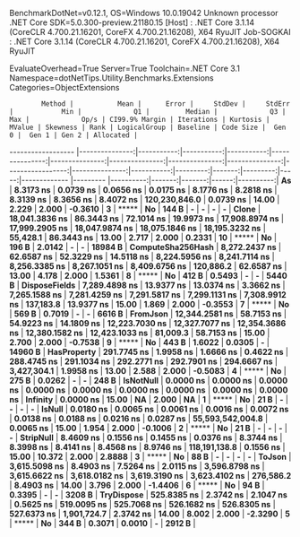 
BenchmarkDotNet=v0.12.1, OS=Windows 10.0.19042
Unknown processor
.NET Core SDK=5.0.300-preview.21180.15
  [Host]     : .NET Core 3.1.14 (CoreCLR 4.700.21.16201, CoreFX 4.700.21.16208), X64 RyuJIT
  Job-SOGKAI : .NET Core 3.1.14 (CoreCLR 4.700.21.16201, CoreFX 4.700.21.16208), X64 RyuJIT

EvaluateOverhead=True  Server=True  Toolchain=.NET Core 3.1  
Namespace=dotNetTips.Utility.Benchmarks.Extensions  Categories=ObjectExtensions  

            Method |           Mean |      Error |     StdDev |     StdErr |            Min |             Q1 |         Median |             Q3 |            Max |             Op/s | CI99.9% Margin | Iterations | Kurtosis | MValue | Skewness | Rank | LogicalGroup | Baseline | Code Size |  Gen 0 |  Gen 1 | Gen 2 | Allocated |
------------------ |---------------:|-----------:|-----------:|-----------:|---------------:|---------------:|---------------:|---------------:|---------------:|-----------------:|---------------:|-----------:|---------:|-------:|---------:|-----:|------------- |--------- |----------:|-------:|-------:|------:|----------:|
                **As** |      **8.3173 ns** |  **0.0739 ns** |  **0.0656 ns** |  **0.0175 ns** |      **8.1776 ns** |      **8.2818 ns** |      **8.3139 ns** |      **8.3656 ns** |      **8.4072 ns** |    **120,230,846.0** |      **0.0739 ns** |      **14.00** |    **2.229** |  **2.000** |  **-0.3610** |    **3** |            ***** |       **No** |     **144 B** |      **-** |      **-** |     **-** |         **-** |
             **Clone** | **18,041.3836 ns** | **86.3443 ns** | **72.1014 ns** | **19.9973 ns** | **17,908.8974 ns** | **17,999.2905 ns** | **18,047.9874 ns** | **18,075.1846 ns** | **18,195.3232 ns** |         **55,428.1** |     **86.3443 ns** |      **13.00** |    **2.717** |  **2.000** |   **0.2331** |   **10** |            ***** |       **No** |     **196 B** | **2.0142** |      **-** |     **-** |   **18984 B** |
 **ComputeSha256Hash** |  **8,272.2437 ns** | **62.6587 ns** | **52.3229 ns** | **14.5118 ns** |  **8,224.5956 ns** |  **8,241.7114 ns** |  **8,256.3385 ns** |  **8,267.1051 ns** |  **8,409.6756 ns** |        **120,886.2** |     **62.6587 ns** |      **13.00** |    **4.178** |  **2.000** |   **1.5361** |    **8** |            ***** |       **No** |     **412 B** | **0.5493** |      **-** |     **-** |    **5440 B** |
     **DisposeFields** |  **7,289.4898 ns** | **13.9377 ns** | **13.0374 ns** |  **3.3662 ns** |  **7,265.1588 ns** |  **7,281.4259 ns** |  **7,291.5817 ns** |  **7,299.1131 ns** |  **7,308.9912 ns** |        **137,183.8** |     **13.9377 ns** |      **15.00** |    **1.869** |  **2.000** |  **-0.3553** |    **7** |            ***** |       **No** |     **569 B** | **0.7019** |      **-** |     **-** |    **6616 B** |
          **FromJson** | **12,344.2581 ns** | **58.7153 ns** | **54.9223 ns** | **14.1809 ns** | **12,223.7030 ns** | **12,327.7077 ns** | **12,354.3686 ns** | **12,380.1582 ns** | **12,423.1033 ns** |         **81,009.3** |     **58.7153 ns** |      **15.00** |    **2.700** |  **2.000** |  **-0.7538** |    **9** |            ***** |       **No** |     **443 B** | **1.6022** | **0.0305** |     **-** |   **14960 B** |
       **HasProperty** |    **291.7745 ns** |  **1.9958 ns** |  **1.6666 ns** |  **0.4622 ns** |    **288.4745 ns** |    **291.1034 ns** |    **292.2771 ns** |    **292.7901 ns** |    **294.6667 ns** |      **3,427,304.1** |      **1.9958 ns** |      **13.00** |    **2.588** |  **2.000** |  **-0.5083** |    **4** |            ***** |       **No** |     **275 B** | **0.0262** |      **-** |     **-** |     **248 B** |
         **IsNotNull** |      **0.0000 ns** |  **0.0000 ns** |  **0.0000 ns** |  **0.0000 ns** |      **0.0000 ns** |      **0.0000 ns** |      **0.0000 ns** |      **0.0000 ns** |      **0.0000 ns** |         **Infinity** |      **0.0000 ns** |      **15.00** |       **NA** |  **2.000** |       **NA** |    **1** |            ***** |       **No** |      **21 B** |      **-** |      **-** |     **-** |         **-** |
            **IsNull** |      **0.0180 ns** |  **0.0065 ns** |  **0.0061 ns** |  **0.0016 ns** |      **0.0072 ns** |      **0.0138 ns** |      **0.0188 ns** |      **0.0216 ns** |      **0.0287 ns** | **55,593,542,004.8** |      **0.0065 ns** |      **15.00** |    **1.954** |  **2.000** |  **-0.1006** |    **2** |            ***** |       **No** |      **21 B** |      **-** |      **-** |     **-** |         **-** |
         **StripNull** |      **8.4609 ns** |  **0.1556 ns** |  **0.1455 ns** |  **0.0376 ns** |      **8.3744 ns** |      **8.3998 ns** |      **8.4141 ns** |      **8.4568 ns** |      **8.9746 ns** |    **118,191,138.8** |      **0.1556 ns** |      **15.00** |   **10.372** |  **2.000** |   **2.8888** |    **3** |            ***** |       **No** |      **88 B** |      **-** |      **-** |     **-** |         **-** |
            **ToJson** |  **3,615.5098 ns** |  **8.4903 ns** |  **7.5264 ns** |  **2.0115 ns** |  **3,596.8798 ns** |  **3,615.6622 ns** |  **3,618.0182 ns** |  **3,619.3190 ns** |  **3,623.4102 ns** |        **276,586.2** |      **8.4903 ns** |      **14.00** |    **3.796** |  **2.000** |  **-1.4406** |    **6** |            ***** |       **No** |      **94 B** | **0.3395** |      **-** |     **-** |    **3208 B** |
        **TryDispose** |    **525.8385 ns** |  **2.3742 ns** |  **2.1047 ns** |  **0.5625 ns** |    **519.0095 ns** |    **525.7068 ns** |    **526.1682 ns** |    **526.8305 ns** |    **527.6373 ns** |      **1,901,724.7** |      **2.3742 ns** |      **14.00** |    **8.002** |  **2.000** |  **-2.3290** |    **5** |            ***** |       **No** |     **344 B** | **0.3071** | **0.0010** |     **-** |    **2912 B** |
